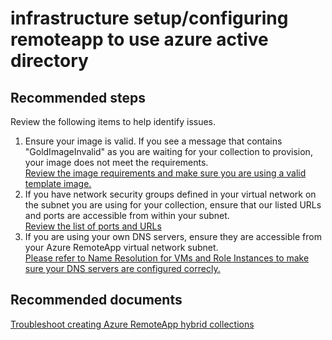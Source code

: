 <properties
	pageTitle="infrastructure setup/configuring remoteapp to use azure active directory"
	description="infrastructure setup/configuring remoteapp to use azure active directory"
	service="microsoft.remoteapp"
	resource=""
	authors="aashu"
	displayOrder=""
	selfHelpType="generic"
	supportTopicIds="32335802"
	resourceTags=""
	productPesIds="15540"
	cloudEnvironments="public"
	articleId="6c17c100-f2fe-4a7f-8305-9a7d8ebc5068"
	ownershipId="ASEP_ContentService_Placeholder"
/>

# infrastructure setup/configuring remoteapp to use azure active directory

## **Recommended steps**
Review the following items to help identify issues.

1. Ensure your image is valid. If you see a message that contains "GoldImageInvalid" as you are waiting for your collection to provision, your image does not meet the requirements.<br>
[Review the image requirements and make sure you are using a valid template image.](https://azure.microsoft.com/documentation/articles/remoteapp-imagereqs/)
2. If you have network security groups defined in your virtual network on the subnet you are using for your collection, ensure that our listed URLs and ports are accessible from within your subnet.<br>
[Review the list of ports and URLs](https://azure.microsoft.com/documentation/articles/remoteapp-ports/)
3. If you are using your own DNS servers, ensure they are accessible from your Azure RemoteApp virtual network subnet.<br>
[Please refer to Name Resolution for VMs and Role Instances to make sure your DNS servers are configured correcly.](https://azure.microsoft.com/documentation/articles/virtual-networks-name-resolution-for-vms-and-role-instances/)

## **Recommended documents**
[Troubleshoot creating Azure RemoteApp hybrid collections](https://azure.microsoft.com/documentation/articles/remoteapp-hybridtrouble/)
